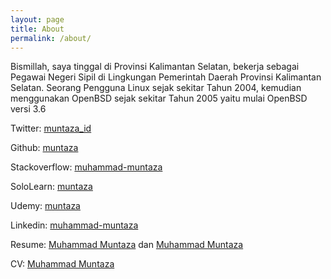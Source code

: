 ```yaml
---
layout: page
title: About
permalink: /about/
---
```



Bismillah, saya tinggal di Provinsi Kalimantan Selatan, bekerja sebagai Pegawai Negeri Sipil di Lingkungan Pemerintah Daerah Provinsi Kalimantan Selatan. Seorang Pengguna Linux sejak sekitar Tahun 2004, kemudian menggunakan OpenBSD sejak sekitar Tahun 2005 yaitu mulai OpenBSD versi 3.6


Twitter: [muntaza_id](https://twitter.com/muntaza_id)

Github: [muntaza](https://github.com/muntaza)

Stackoverflow: [muhammad-muntaza](https://stackoverflow.com/users/8084062/muhammad-muntaza)

SoloLearn: [muntaza](https://www.sololearn.com/Profile/1081806)

Udemy: [muntaza](https://www.udemy.com/user/muhammad-muntaza/)

Linkedin: [muhammad-muntaza](https://www.linkedin.com/in/muhammad-muntaza/)

Resume: [Muhammad Muntaza](/assets/Muhammad_Muntaza.pdf) dan [Muhammad Muntaza](/assets/Profile.pdf)

CV: [Muhammad Muntaza](https://stackoverflow.com/cv/muhammad_muntaza)
